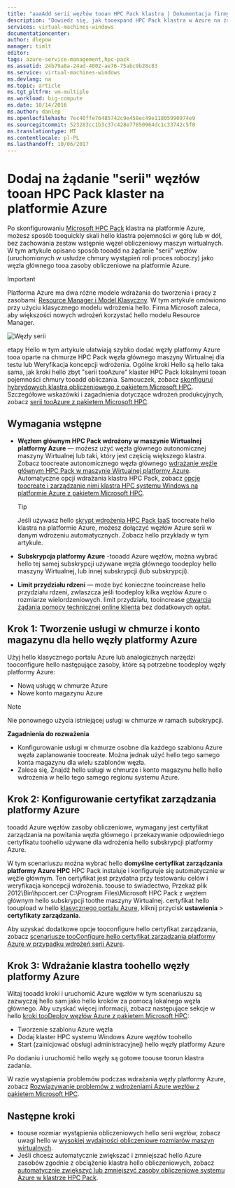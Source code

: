 ```yaml
---
title: "aaaAdd serii węzłów tooan HPC Pack klastra | Dokumentacja firmy Microsoft"
description: "Dowiedz się, jak tooexpand HPC Pack klastra w Azure na żądanie, dodając wystąpień roli procesów roboczych uruchomionych w usłudze chmury"
services: virtual-machines-windows
documentationcenter: 
author: dlepow
manager: timlt
editor: 
tags: azure-service-management,hpc-pack
ms.assetid: 24b79a8a-24ad-4002-ae76-75abc9b28c83
ms.service: virtual-machines-windows
ms.devlang: na
ms.topic: article
ms.tgt_pltfrm: vm-multiple
ms.workload: big-compute
ms.date: 10/14/2016
ms.author: danlep
ms.openlocfilehash: 7ec40ffe76485742c9e458ec49e11805990974e9
ms.sourcegitcommit: 523283cc1b3c37c428e77850964dc1c33742c5f0
ms.translationtype: MT
ms.contentlocale: pl-PL
ms.lasthandoff: 10/06/2017
---
```

# <a name="add-on-demand-burst-nodes-tooan-hpc-pack-cluster-in-azure"></a>Dodaj na żądanie "serii" węzłów tooan HPC Pack klaster na platformie Azure
Po skonfigurowaniu [Microsoft HPC Pack](https://technet.microsoft.com/library/cc514029) klastra na platformie Azure, możesz sposób tooquickly skali hello klastra pojemności w górę lub w dół, bez zachowania zestaw wstępnie węzeł obliczeniowy maszyn wirtualnych. W tym artykule opisano sposób tooadd na żądanie "serii" węzłów (uruchomionych w usłudze chmury wystąpień roli proces roboczy) jako węzła głównego tooa zasoby obliczeniowe na platformie Azure. 

> [!IMPORTANT] 
> Platforma Azure ma dwa różne modele wdrażania do tworzenia i pracy z zasobami: [Resource Manager i Model Klasyczny](../../../resource-manager-deployment-model.md). W tym artykule omówiono przy użyciu klasycznego modelu wdrożenia hello. Firma Microsoft zaleca, aby większości nowych wdrożeń korzystać hello modelu Resource Manager.

![Węzły serii][burst]

etapy Hello w tym artykule ułatwiają szybko dodać węzły platformy Azure tooa oparte na chmurze HPC Pack węzła głównego maszyny Wirtualnej dla testu lub Weryfikacja koncepcji wdrożenia. Ogólne kroki Hello są hello taka sama, jak kroki hello zbyt "serii tooAzure" klaster HPC Pack lokalnymi tooan pojemności chmury tooadd obliczania. Samouczek, zobacz [skonfiguruj hybrydowych klastra obliczeniowego z pakietem Microsoft HPC](../../../cloud-services/cloud-services-setup-hybrid-hpcpack-cluster.md). Szczegółowe wskazówki i zagadnienia dotyczące wdrożeń produkcyjnych, zobacz [serii tooAzure z pakietem Microsoft HPC](https://technet.microsoft.com/library/gg481749.aspx).

## <a name="prerequisites"></a>Wymagania wstępne
* **Węzłem głównym HPC Pack wdrożony w maszynie Wirtualnej platformy Azure** — możesz użyć węzła głównego autonomicznej maszyny Wirtualnej lub taki, który jest częścią większego klastra. Zobacz toocreate autonomicznego węzła głównego [wdrażanie węźle głównym HPC Pack w maszynie Wirtualnej platformy Azure](../../virtual-machines-windows-hpcpack-cluster-headnode.md?toc=%2fazure%2fvirtual-machines%2fwindows%2ftoc.json). Automatyczne opcji wdrażania klastra HPC Pack, zobacz [opcje toocreate i zarządzanie nimi klastra HPC systemu Windows na platformie Azure z pakietem Microsoft HPC](../../virtual-machines-windows-hpcpack-cluster-options.md?toc=%2fazure%2fvirtual-machines%2fwindows%2ftoc.json).
  
  > [!TIP]
  > Jeśli używasz hello [skrypt wdrożenia HPC Pack IaaS](hpcpack-cluster-powershell-script.md) toocreate hello klastra na platformie Azure, możesz dołączyć węzłów Azure serii w danym wdrożeniu automatycznych. Zobacz hello przykłady w tym artykule.
  > 
  > 
* **Subskrypcja platformy Azure** -tooadd Azure węzłów, można wybrać hello tej samej subskrypcji używane węzła głównego toodeploy hello maszyny Wirtualnej, lub innej subskrypcji (lub subskrypcji).
* **Limit przydziału rdzeni** — może być konieczne tooincrease hello przydziału rdzeni, zwłaszcza jeśli toodeploy kilka węzłów Azure o rozmiarze wielordzeniowych. limit przydziału, tooincrease [otwarcia żądania pomocy technicznej online klienta](https://azure.microsoft.com/blog/2014/06/04/azure-limits-quotas-increase-requests/) bez dodatkowych opłat.

## <a name="step-1-create-a-cloud-service-and-a-storage-account-for-hello-azure-nodes"></a>Krok 1: Tworzenie usługi w chmurze i konto magazynu dla hello węzły platformy Azure
Użyj hello klasycznego portalu Azure lub analogicznych narzędzi tooconfigure hello następujące zasoby, które są potrzebne toodeploy węzły platformy Azure:

* Nową usługę w chmurze Azure
* Nowe konto magazynu Azure

> [!NOTE]
> Nie ponownego użycia istniejącej usługi w chmurze w ramach subskrypcji. 
> 
> 

**Zagadnienia do rozważenia**

* Konfigurowanie usługi w chmurze osobne dla każdego szablonu Azure węzła zaplanowanie toocreate. Można jednak użyć hello tego samego konta magazynu dla wielu szablonów węzła.
* Zaleca się, Znajdź hello usługi w chmurze i konto magazynu hello hello wdrożenia w hello tego samego regionu systemu Azure.

## <a name="step-2-configure-an-azure-management-certificate"></a>Krok 2: Konfigurowanie certyfikat zarządzania platformy Azure
tooadd Azure węzłów zasoby obliczeniowe, wymagany jest certyfikat zarządzania na powitania węzła głównego i przekazywanie odpowiedniego certyfikatu toohello używane dla wdrożenia hello subskrypcji platformy Azure.

W tym scenariuszu można wybrać hello **domyślne certyfikat zarządzania platformy Azure HPC** HPC Pack instaluje i konfiguruje się automatycznie w węźle głównym. Ten certyfikat jest przydatna przy testowaniu celów i weryfikacja koncepcji wdrożenia. toouse to świadectwo, Przekaż plik 2012\Bin\hpccert.cer C:\Program Files\Microsoft HPC Pack z węzłem głównym hello subskrypcji toothe maszyny Wirtualnej. certyfikat hello tooupload w hello [klasycznego portalu Azure](https://manage.windowsazure.com), kliknij przycisk **ustawienia** > **certyfikaty zarządzania**.

Aby uzyskać dodatkowe opcje tooconfigure hello certyfikat zarządzania, zobacz [scenariusze tooConfigure hello certyfikat zarządzania platformy Azure w przypadku wdrożeń serii Azure](http://technet.microsoft.com/library/gg481759.aspx).

## <a name="step-3-deploy-azure-nodes-toohello-cluster"></a>Krok 3: Wdrażanie klastra toohello węzły platformy Azure
Witaj tooadd kroki i uruchomić Azure węzłów w tym scenariuszu są zazwyczaj hello sam jako hello kroków za pomocą lokalnego węzła głównego. Aby uzyskać więcej informacji, zobacz następujące sekcje w hello [kroki tooDeploy węzłów Azure z pakietem Microsoft HPC](https://technet.microsoft.com/library/gg481758.aspx):

* Tworzenie szablonu Azure węzła
* Dodaj klaster HPC systemu Windows Azure węzłów toohello
* Start (zainicjować obsługi administracyjnej) hello węzły platformy Azure

Po dodaniu i uruchomić hello węzły są gotowe toouse toorun klastra zadania.

W razie wystąpienia problemów podczas wdrażania węzły platformy Azure, zobacz [Rozwiązywanie problemów z wdrożeniami Azure węzłów z pakietem Microsoft HPC](http://technet.microsoft.com/library/jj159097.aspx).

## <a name="next-steps"></a>Następne kroki
* toouse rozmiar wystąpienia obliczeniowych hello serii węzłów, zobacz uwagi hello w [wysokiej wydajności obliczeniowe rozmiarów maszyn wirtualnych](../sizes-hpc.md?toc=%2fazure%2fvirtual-machines%2fwindows%2ftoc.json).
* Jeśli chcesz automatycznie zwiększać i zmniejszać hello Azure zasobów zgodnie z obciążenie klastra hello obliczeniowych, zobacz [automatycznie zwiększyć lub zmniejszyć zasoby obliczeniowe systemu Azure w klastrze HPC Pack](hpcpack-cluster-node-autogrowshrink.md).

<!--Image references-->
[burst]: ./media/hpcpack-cluster-node-burst/burst.png
